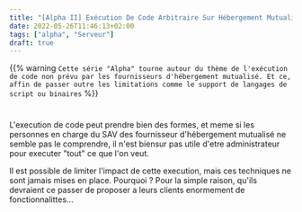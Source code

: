 ```yaml
---
title: "[Alpha II] Exécution De Code Arbitraire Sur Hébergement Mutualisé"
date: 2022-05-26T11:46:13+02:00
tags: ["alpha", "Serveur"]
draft: true
---
```


{{% warning `Cette série "Alpha" tourne autour du thème de l'exécution de code
non prévu par les fournisseurs d'hébergement mutualisé. Et ce, affin de passer
outre les limitations comme le support de langages de script ou binaires` %}}

# 

L'execution de code peut prendre bien des formes, et meme si les personnes en 
charge du SAV des fournisseur d'hébergement mutualisé ne semble pas le
comprendre, il n'est biensur pas utile d'etre administrateur pour executer
"tout" ce que l'on veut.

Il est possible de limiter l'impact de cette execution, mais ces techniques ne
sont jamais mises en place. Pourquoi ? Pour la simple raison, qu'ils devraient
ce passer de proposer a leurs clients enormement de fonctionnalittes...
